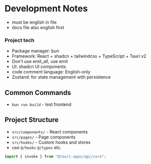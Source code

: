 # Development Notes

- must be english in file
- docs file also english first

### Project tech
- Package manager: bun
- Framework: React + shadcn + tailwindcss + TypeScript + Tauri v2
- Don't use emit_all, use emit
- UI: shadcn UI components
- code comment language: English-only
- Zustand: for state management with persistence

## Common Commands
- `bun run build` - test frontend

## Project Structure
- `src/components/` - React components
- `src/pages/` - Page components
- `src/hooks/` - Custom hooks and stores
- use `@/hooks` `@/types` etc.

```ts
import { invoke } from "@tauri-apps/api/core";
```
